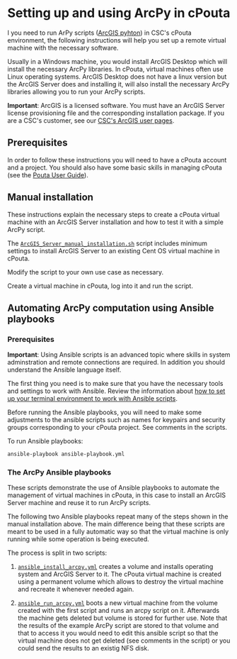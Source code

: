 # Setting up and using ArcPy in cPouta
I you need to run ArPy scripts ([ArcGIS pyhton](http://pro.arcgis.com/en/pro-app/arcpy/get-started/what-is-arcpy-.htm)) in CSC's cPouta environment, the following instructions will help you set up a remote virtual machine with the necessary software.

Usually in a Windows machine, you would install ArcGIS Desktop which will install the necessary ArcPy libraries. In cPouta, virtual machines often use Linux operating systems. ArcGIS Desktop does not have a linux version but the ArcGIS Server does and installing it, will also install the necessary ArcPy libraries allowing you to run your ArcPy scripts.

**Important**: ArcGIS is a licensed software. You must have an ArcGIS Server license provisioning file and the corresponding installation package. If you are a CSC's customer, see our [CSC's ArcGIS user pages](https://research.csc.fi/web/research/-/arcgis).

## Prerequisites
In order to follow these instructions you will need to have a cPouta account and a project. You should also have some basic skills in managing cPouta (see the [Pouta User Guide](https://research.csc.fi/pouta-user-guide)).


## Manual installation
These instructions explain the necessary steps to create a cPouta virtual machine with an ArcGIS Server installation and how to test it with a simple ArcPy script.

The [`ArcGIS_Server_manual_installation.sh`](ArcGIS_Server_manual_installation.sh) script includes minimum settings to install ArcGIS Server to an existing Cent OS virtual machine in cPouta.

Modify the script to your own use case as necessary.

Create a virtual machine in cPouta, log into it and run the script.


## Automating ArcPy computation using Ansible playbooks
### Prerequisites
**Important**: Using Ansible scripts is an advanced topic where skills in system adminstration and remote connections are required. In addition you should understand the Ansible language itself.

The first thing you need is to make sure that you have the necessary tools and settings to work with Ansible. Review the information about [how to set up your terminal environment to work with Ansible scripts](ansible_preparations.md).

Before running the Ansible playbooks, you will need to make some adjustments to the ansible scripts such as names for keypairs and security groups corresponding to your cPouta project. See comments in the scripts.

To run Ansible playbooks:
````bash
ansible-playbook ansible-playbook.yml
````

### The ArcPy Ansible playbooks
These scripts demonstrate the use of Ansible playbooks to automate the management of virtual machines in cPouta, in this case to install an ArcGIS Server machine and reuse it to run ArcPy scripts.

The following two Ansible playbooks repeat many of the steps shown in the manual installation above. The main difference being that these scripts are meant to be used in a fully automatic way so that the virtual machine is only running while some operation is being executed.

The process is split in two scripts:

1. [`ansible_install_arcpy.yml`](ansible_install_arcpy.yml) creates a volume and installs operating system and ArcGIS Server to it. The cPouta virtual machine is created using a permanent volume which allows to destroy the virtual machine and recreate it whenever needed again.

2. [`ansible_run_arcpy.yml`](ansible_run_arcpy.yml) boots a new virtual machine from the volume created with the first script and runs an arcpy script on it. Afterwards the machine gets deleted but volume is stored for further use. Note that the results of the example ArcPy script are stored to that volume and that to access it you would need to edit this ansible script so that the virtual machine does not get deleted (see comments in the script) or you could send the results to an existig NFS disk.
